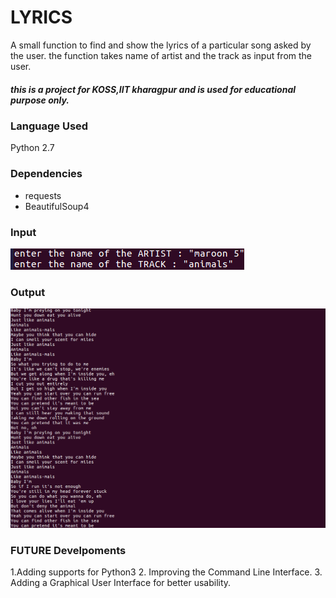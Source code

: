 # LYRICS
A small function to find and show the lyrics of a particular song
asked by the user.
the function takes name of artist and the track as input from the user.


##### this is a project for KOSS,IIT kharagpur and is used for educational purpose only.

### Language Used

Python 2.7


### Dependencies

* requests
* BeautifulSoup4

### Input

![INPUT window](1.png)
### Output

![OUTPUT window](2.png)

### FUTURE Develpoments
1.Adding supports for Python3
2. Improving the Command Line Interface.
3. Adding a Graphical User Interface for better usability.








